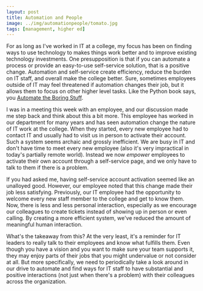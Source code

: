 ```yaml
---
layout: post
title: Automation and People
image: ../img/automationpeople/tomato.jpg
tags: [management, higher ed]
---
```

For as long as I've worked in IT at a college, my focus has been on finding ways to use technology to makes things work better and to improve existing technology investments. One presupposition is that if you can automate a process or provide an easy-to-use self-service solution, that is a positive change. Automation and self-service create efficiency, reduce the burden on IT staff, and overall make the college better. Sure, sometimes employees outside of IT may feel threatened if automation changes their job, but it allows them to focus on other higher level tasks. Like the Python book says, you [Automate the Boring Stuff](https://automatetheboringstuff.com/).

I was in a meeting this week with an employee, and our discussion made me step back and think about this a bit more. This employee has worked in our department for many years and has seen automation change the nature of IT work at the college. When they started, every new employee had to contact IT and usually had to visit us in person to activate their account. Such a system seems archaic and grossly inefficient. We are busy in IT and don't have time to meet every new employee (also it's very impractical in today's partially remote world). Instead we now *empower* employees to activate their own account through a self-service page, and we only have to talk to them if there is a problem.

If you had asked me, having self-service account activation seemed like an unalloyed good. However, our employee noted that this change made their job less satisfying. Previously, our IT employee had the opportunity to welcome every new staff member to the college and get to know them. Now, there is less and less personal interaction, especially as we encourage our colleagues to create tickets instead of showing up in person or even calling. By creating a more efficient system, we've reduced the amount of meaningful human interaction.

What's the takeaway from this? At the very least, it's a reminder for IT leaders to really talk to their employees and know what fulfills them. Even though you have a vision and you want to make sure your team supports it, they may enjoy parts of their jobs that you might undervalue or not consider at all. But more specifically, we need to periodically take a look around in our drive to automate and find ways for IT staff to have substantial and positive interactions (not just when there's a problem) with their colleagues across the organization.